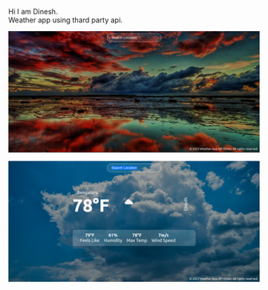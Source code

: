 Hi I am Dinesh. <br>
Weather app using thard party api.<br>

![Search City](src/images/weather-app-1.png)


![Weather Report](src/images/weather-app-2.png)